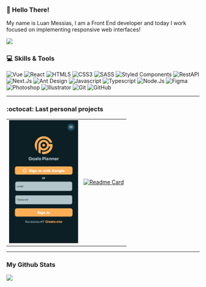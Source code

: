 
### 👋 Hello There!
My name is Luan Messias, I am a Front End developer and today I work focused on implementing responsive web interfaces!


<a href='https://linkedin.com/in/luanmessias' target='_blank'>
 <img src='https://img.shields.io/badge/Luan_Messias-0A66C2?style=for-the-badge&logo=linkedin&logoColor=white' />
</a>


### 💻  Skills & Tools

![Vue](https://img.shields.io/badge/Vue-42b883?style=flat-square&logo=Vue.JS&logoColor=white)
![React](https://img.shields.io/badge/React-61DAFB?style=flat-square&logo=React&logoColor=black)
![HTML5](https://img.shields.io/badge/HTML5-E34F26?style=flat-square&logo=HTML5&logoColor=white)
![CSS3](https://img.shields.io/badge/CSS3-1572B6?style=flat-square&logo=CSS3&logoColor=white)
![SASS](https://img.shields.io/badge/SASS-CC6699?style=flat-square&logo=SASS&logoColor=white)
![Styled Components](https://img.shields.io/badge/Styled_Components-CC6699?style=flat-square&logo=styled-components&logoColor=white)
![RestAPI](https://img.shields.io/badge/Rest_API-637984?style=flat-square&logo=gear&logoColor=white)
![Next.Js](https://img.shields.io/badge/Next.Js-000000?style=flat-square&logo=Next.Js&logoColor=white)
![Ant Design](https://img.shields.io/badge/Ant_Design-0170FE?style=flat-square&logo=Ant-Design&logoColor=white)
![Javascript](https://img.shields.io/badge/Javascript-F7DF1E?style=flat-square&logo=javascript&logoColor=black)
![Typescript](https://img.shields.io/badge/Typescript-3178C6?style=flat-square&logo=typescript&logoColor=white)
![Node.Js](https://img.shields.io/badge/Node.Js-339933?style=flat-square&logo=Node.Js&logoColor=white)
![Figma](https://img.shields.io/badge/Figma-F24E1E?style=flat-square&logo=Figma&logoColor=white)
![Photoshop](https://img.shields.io/badge/Photoshop-31A8FF?style=flat-square&logo=Adobe-Photoshop&logoColor=white)
![Illustrator](https://img.shields.io/badge/Illustrator-FF9A00?style=flat-square&logo=Adobe-Illustrator&logoColor=white)
![Git](https://img.shields.io/badge/Git-F05032?style=flat-square&logo=Git&logoColor=white)
![GitHub](https://img.shields.io/badge/Github-181717?style=flat-square&logo=Github&logoColor=white)


<!--
---
### :office: Current Working company
:office: Repassa | React Frontend developer

:house: Working from home

:man_technologist: Stack in use:

![React](https://img.shields.io/badge/React-61DAFB?style=flat-square&logo=React&logoColor=black)
![Next.Js](https://img.shields.io/badge/Next.Js-000000?style=flat-square&logo=Next.Js&logoColor=white)
![Styled Components](https://img.shields.io/badge/Styled_Components-CC6699?style=flat-square&logo=styled-components&logoColor=white)
![Apollo GraphQl](https://img.shields.io/badge/Apollo_GraphQL-311C87?style=flat-square&logo=apollo-graphql&logoColor=white)
![Ant Design](https://img.shields.io/badge/Ant_Design-0170FE?style=flat-square&logo=Ant-Design&logoColor=white)

-->


---
### :octocat: Last personal projects
| | |
|-|-|
| <a href="https://github.com/luanmessias/vue-goals-planner"><img width="180px" src="https://github.com/luanmessias/vue-goals-planner/raw/master/public/readme/project-gif.gif?raw=true"/></a>|[![Readme Card](https://media4.giphy.com/media/rGdkEEGeGS7pHordDg/giphy.gif)](https://github.com/luanmessias/valorant-game-interface)|


---
### My Github Stats

<!--
[![GitHub stats](https://github-readme-stats.vercel.app/api?username=luanmessias&count_private=true&show_icons=true&theme=algolia&&include_all_commits=true)](https://github.com/luanmessias/github-readme-stats-1)
[![Top Langs](https://github-readme-stats.vercel.app/api/top-langs/?username=luanmessias&hide=html,css,javascript)](https://github.com/luanmessias/github-readme-stats-1)
-->
<p align="left">
 <!--
  <a href="https://github.com/luanmessias">
    <img height="180px"  src="https://github-readme-stats.vercel.app/api?username=luanmessias&count_private=true&show_icons=true&theme=dracula&&include_all_commits=true"/>
  </a>
-->
  <a href="https://github.com/luanmessias">
    <img height="180px" src="https://github-readme-stats.vercel.app/api/top-langs/?username=luanmessias&theme=dracula&hide=html,css"/>
  </a>
</p>



